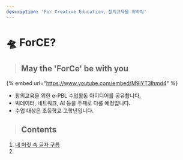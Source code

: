 ```yaml
---
description: 'For Creative Education, 창의교육을 위하여'
---
```


# 🛸 ForCE?

> ## May the 'ForCe' be with you

{% embed url="https://www.youtube.com/embed/M9iYT3lhmd4" %}

* 창의교육을 위한 e-PBL 수업활동 아이디어를 공유합니다. 
* 빅데이터, 네트워크, AI 등을 주제로 다룰 예정입니다. 
* 수업 대상은 초등학교 고학년입니다. 

> ## Contents

1. [내 머릿 속 글자 구름](bigdata/idea1.md)
2. 
